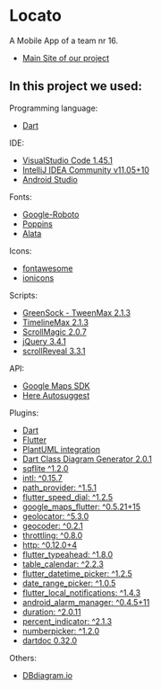 # Locato

A Mobile App of a team nr 16.
- [Main Site of our project](https://aleks-2.mat.umk.pl/pz2019/zesp16/)

## In this project we used:

Programming language:
- [Dart](https://dart.dev)

IDE:
- [VisualStudio Code 1.45.1](https://code.visualstudio.com)
- [IntelliJ IDEA Community v11.05+10](https://www.jetbrains.com/idea/)
- [Android Studio](https://developer.android.com/studio)

Fonts: 
- [Google-Roboto](https://fonts.google.com/specimen/Roboto)
- [Poppins](https://fonts.google.com/specimen/Poppins)
- [Alata](https://fonts.google.com/specimen/Alata)

Icons:
- [fontawesome](https://fontawesome.com/icons?m=free)
- [ionicons](https://ionicons.com)

Scripts:
- [GreenSock - TweenMax 2.1.3](https://greensock.com/tweenmax/)
- [TimelineMax 2.1.3](https://greensock.com/timelinemax/)
- [ScrollMagic 2.0.7](https://scrollmagic.io)
- [jQuery 3.4.1](https://api.jquery.com)
- [scrollReveal 3.3.1](https://scrollrevealjs.org)

API:
- [Google Maps SDK](https://developers.google.com/maps/documentation)
- [Here Autosuggest](https://developer.here.com/documentation/places/dev_guide/topics_api/resource-autosuggest.html)

Plugins:
- [Dart](https://dart.dev)
- [Flutter](https://flutter.dev/docs)
- [PlantUML integration](https://plugins.jetbrains.com/plugin/7017-plantuml-integration)
- [Dart Class Diagram Generator 2.0.1](https://pub.dev/packages/dcdg)
- [sqflite ^1.2.0](https://pub.dev/packages/sqflite)
- [intl: ^0.15.7](https://pub.dev/packages/intl)
- [path_provider: ^1.5.1](https://pub.dev/packages/path_provider)
- [flutter_speed_dial: ^1.2.5](https://pub.dev/packages/flutter_speed_dial)
- [google_maps_flutter: ^0.5.21+15](https://pub.dev/packages/google_maps_flutter)
- [geolocator: ^5.3.0](https://pub.dev/packages/geolocator)
- [geocoder: ^0.2.1](https://pub.dev/packages/geocoder)
- [throttling: ^0.8.0](https://pub.dev/packages/throttling)
- [http: ^0.12.0+4](https://pub.dev/packages/http)
- [flutter_typeahead: ^1.8.0](https://pub.dev/packages/flutter_typeahead)
- [table_calendar: ^2.2.3](https://pub.dev/packages/table_calendar)
- [flutter_datetime_picker: ^1.2.5](https://pub.dev/packages/flutter_datetime_picker)
- [date_range_picker: ^1.0.5](https://pub.dev/packages/date_range_picker)
- [flutter_local_notifications: ^1.4.3](https://pub.dev/packages/flutter_local_notifications)
- [android_alarm_manager: ^0.4.5+11](https://pub.dev/packages/android_alarm_manager)
- [duration: ^2.0.11](https://pub.dev/packages/duration)
- [percent_indicator: ^2.1.3](https://pub.dev/packages/percent_indicator/versions/2.1.3)
- [numberpicker: ^1.2.0](https://pub.dev/packages/numberpicker)
- [dartdoc 0.32.0](https://pub.dev/packages/dartdoc)

Others:
- [DBdiagram.io](https://dbdiagram.io/home)
